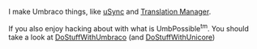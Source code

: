 I make Umbraco things, like [uSync](https://github.com/KevinJump/uSync8) and [Translation Manager](https://github.com/Jumoo/Jumoo.TranslationManager.Issues). 

If you also enjoy hacking about with what is UmbPossible<sup>tm</sup>. You should take a look at [DoStuffWithUmbraco](https://github.com/KevinJump/DoStuffWithUmbraco)
(and [DoStuffWithUnicore](https://github.com/KevinJump/DoStuffWithUmbraco/tree/NetCore))
